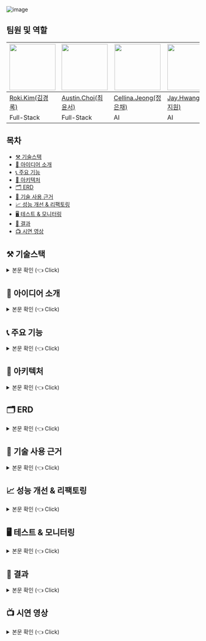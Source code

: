 <!-- 프로필 사진 -->
![image](https://github.com/user-attachments/assets/1c580072-7caf-484f-a55c-da4899cc22c2)

<!-- 팀원 및 역할 -->
## 팀원 및 역할

<div align="center">

| <img src="https://github.com/user-attachments/assets/dc4eb80e-edf4-41a2-abda-b1175dcf6206" width="120"/> | <img src="image2.jpg" width="120"/> | <img src="image3.jpg"  width="120"/> | <img src="https://emojipedia-us.s3.amazonaws.com/source/skype/289/thumbs-up_1f44d.png" width="120"/> | <img src="https://emojipedia-us.s3.amazonaws.com/source/skype/289/laptop_1f4bb.png" width="120"/> | <img src="image6.jpg" width="120"/> |
|------------------------------------------------------|--------------------------------------------------|--------------------------------------------------|---------------------------------------------------------------------------------------------------------------------------------------------------|-------------------------------------------------------------------------------------------------------------------------------------------------------|--------------------------------------------------|
| [Roki.Kim(김경록)](https://github.com/KimGyeongLock)                                            | [Austin.Choi(최윤서)](https://github.com/Austin-Choi)                                           | [Cellina.Jeong(정은채)](https://github.com/Goldchae)                                           | [Jay.Hwang(황지원)](https://github.com/JiwonHwang84)                                                                                                                                               | [Sofia.Park(박수현)](https://github.com/suugit)                                                                                                                                               | [Jimmy.Kim(김승엽)](https://github.com/yeopyeop-82)                                           |
| Full-Stack                                              | Full-Stack                                       | AI                                       | AI                                                                                                                                           | Cloud                                                                                                                                              | Cloud                                       |
</div>

<!-- 목차 -->
## 목차
* [⚒️ 기술스택](#stack)
* [🤔 아이디어 소개](#idea)
* [📞 주요 기능](#function)
* [💸 아키텍처](#architecture)
* [🗂️ ERD](#erd)
* [🔎 기술 사용 근거](#detail)
* [📈 성능 개선 & 리팩토링](#improve)
* [🖥️ 테스트 & 모니터링](#test)
* [🍻 결과](#result)
* [📺 시연 영상](#video)


<!-- 기술 스택 -->
<a id="stack"></a>
## ⚒️ 기술스택
<details>
<summary> 본문 확인 (👈 Click) </summary>
<div markdown="1">

### 📞 텍스트 통화
<img src="https://img.shields.io/badge/WebRTC-333333?style=for-the-badge&logo=WebRTC&logoColor=white">
<img src="https://img.shields.io/badge/socket.io-010101?style=for-the-badge&logo=socket.io&logoColor=white">
<img src="https://img.shields.io/badge/spring-6DB33F?style=for-the-badge&logo=spring&logoColor=white">
<img src="https://img.shields.io/badge/react.js-61DAFB?style=for-the-badge&logo=react&logoColor=black">
<img src="https://img.shields.io/badge/express.js-000000?style=for-the-badge&logo=express&logoColor=white">

<br>

### 🎤 STT / TTS
<img src="https://img.shields.io/badge/Amazon Transcribe-FF9900?style=for-the-badge&logo=amazonaws&logoColor=white">
<img src="https://img.shields.io/badge/Amazon Polly-FF9900?style=for-the-badge&logo=amazonaws&logoColor=white">

<br>

### 🤖 AI
<img src="https://img.shields.io/badge/OpenAI-412991?style=for-the-badge&logo=openai&logoColor=white">
<img src="https://img.shields.io/badge/NVIDIA CUDA-76B900?style=for-the-badge&logo=nvidia&logoColor=white">
<img src="https://img.shields.io/badge/LangChain-333333?style=for-the-badge&logo=langchain&logoColor=white">
<img src="https://img.shields.io/badge/Google Cloud Speech to Text-4285F4?style=for-the-badge&logo=googlecloud&logoColor=white">
<img src="https://img.shields.io/badge/FastAPI-009688?style=for-the-badge&logo=fastapi&logoColor=white">

<br>

### 🔄 CI/CD
<img src="https://img.shields.io/badge/Jenkins-D24939?style=for-the-badge&logo=jenkins&logoColor=white">
<img src="https://img.shields.io/badge/Argo CD-EF7B4D?style=for-the-badge&logo=argo&logoColor=white">

<br>

### 🔍 모니터링
<img src="https://img.shields.io/badge/Grafana-F46800?style=for-the-badge&logo=grafana&logoColor=white">
<img src="https://img.shields.io/badge/Prometheus-E6522C?style=for-the-badge&logo=prometheus&logoColor=white">

<br>

### ⚙️ 인프라
<img src="https://img.shields.io/badge/Kubernetes-326CE5?style=for-the-badge&logo=kubernetes&logoColor=white">
<img src="https://img.shields.io/badge/Terraform-623CE4?style=for-the-badge&logo=terraform&logoColor=white">
<img src="https://img.shields.io/badge/Ansible-EE0000?style=for-the-badge&logo=ansible&logoColor=white">
<img src="https://img.shields.io/badge/AWS-232F3E?style=for-the-badge&logo=amazonaws&logoColor=white">
<img src="https://img.shields.io/badge/Redis-DC382D?style=for-the-badge&logo=redis&logoColor=white">
<img src="https://img.shields.io/badge/MySQL-4479A1?style=for-the-badge&logo=mysql&logoColor=white">

</div>
</details>

<!-- 아이디어 소개 -->
<a id="idea"></a>
## 🤔 아이디어 소개
<details>
<summary> 본문 확인 (👈 Click) </summary>
<div markdown="1">

**앵무말**은 **'콜포비아' 극복을 위한 AI 기반 통화 보조 서비스**로, 전화 통화에 어려움을 겪는 사람들을 위해 설계된 혁신적인 서비스입니다.<br>
이 서비스는 음성 통화를 텍스트로, 텍스트를 AI 음성 기술로 변환하여 사용자와 상대방 간의 의사소통을 더욱 편리하고 효과적으로 만들어 줍니다.<br>
특히, 통화에 불안감을 느끼거나, 목소리에 자신감이 없거나, 말실수를 걱정하는 사용자에게 적합한 솔루션입니다.

</div>
</details>

<!-- 기능 소개 -->
<a id="function"></a>
## 📞 주요 기능
<details>
<summary> 본문 확인 (👈 Click) </summary>
<div markdown="1">

주요 기능 내용입니다.

</div>
</details>

<!-- 아키텍처 -->
<a id="architecture"></a>
## 💸 아키텍처
<details>
<summary> 본문 확인 (👈 Click) </summary>
<div markdown="1">

![Slide 16_9 - 46](https://github.com/user-attachments/assets/219ee32d-c574-4c3f-adcb-3c12fae6bb8c)
> 아키텍처 설명

</div>
</details>

<!-- ERD -->
<a id="erd"></a>
## 🗂️ ERD
<details>
<summary> 본문 확인 (👈 Click) </summary>
<div markdown="1">

<img width="894" alt="image" src="https://github.com/user-attachments/assets/d5927ff8-d47c-4a4d-92d7-d885766a1b51" />

[앵무말ERD](https://www.erdcloud.com/d/hwDMXcG93hZDtQ57J)


### **1. Users 테이블**
- **역할:** 사용자 정보를 저장합니다.
- **주요 필드:**
  - `user_id`: 사용자 고유 식별자 (Primary Key)
  - `nickname`: 사용자의 닉네임
  - `email`: 사용자 이메일
  - `provider`: 소셜 로그인 방식 (e.g., KAKAO, GOOGLE)
  - `profile_image`: 사용자 프로필 이미지
  - `created_at`, `updated_at`: 데이터 생성 및 수정 시간

---

### **2. Talks 테이블**
- **역할:** 대화 관련 정보를 저장합니다.
- **주요 필드:**
  - `talk_id`: 대화 고유 식별자 (Primary Key)
  - `status`: 대화 상태 (`ACTIVE`, `INACTIVE`, `CLOSED`)
  - `created_at`: 대화 생성 시간
  - `closed_at`: 대화 종료 시간
  - `room_name`: 대화방 이름
  - `sender_id`: 발신자 ID
  - `receiver_id`: 수신자 ID

---

### **3. Todos 테이블**
- **역할:** 대화 방에서 생성된 투두(To-Do) 항목을 저장합니다.
- **주요 필드:**
  - `todo_id`: 투두 고유 식별자 (Primary Key)
  - `title`: 투두 제목

---

### **4. RoomUser_Detail 테이블**
- **역할:** 마이페이지에서 유저별 투두(To-Do)를 관리하며, 사용자, 대화, 투두 간의 관계를 연결합니다.
- **주요 필드:**
  - `user_id`: 사용자 ID (Foreign Key)
  - `todo_id`: 투두 ID (Foreign Key)
  - `talk_id`: 대화 ID (Foreign Key)
  - `todo_status`: 투두의 상태를 나타내는 필드
- **관계:**
  - Users, Todos, Talks 테이블과 모두 연관. RoomUser_Detail은 다대다 관계를 구현하는 연결 테이블 역할을 합니다.

---

### **테이블 간 관계 요약**
- **Users ↔ RoomUser_Detail:** 사용자와 마이페이지 상세 정보는 1:N 관계입니다.
- **Talks ↔ RoomUser_Detail:** 대화와 마이페이지 상세 정보는 1:N 관계입니다.
- **Todos ↔ RoomUser_Detail:** 투두와 마이페이지 상세 정보는 1:N 관계입니다.

---

### 유의할 점
**RoomUser_Detail 테이블의 데이터 증가 문제**<br>
RoomUser_Detail 테이블은 대화가 시작될 때 유저 수(2명)와 투두의 갯수만큼 데이터가 생성됩니다.<br>
예를 들어, 대화 하나에 두 명의 유저와 10개의 투두 항목이 있다면, 이 대화로 인해 RoomUser_Detail 테이블에는 2 x 10 = 20개의 데이터가 추가됩니다.<br>
여러 대화와 투두가 반복적으로 추가되면 데이터가 기하급수적으로 증가하여 성능 및 저장 공간에 문제가 발생할 수 있습니다.<br>

**최적화 전략 구상**
* **인덱싱 추가** → 빠른 쿼리 개선.
* **캐싱 도입** → 자주 조회되는 데이터를 캐시에 저장.
* **데이터 수명 관리** → 오래된 데이터를 주기적으로 삭제.
* **비즈니스 로직 개선** → 중복 데이터 최소화.

</div>
</details>

<!-- 기술 사용 근거 -->
<a id="detail"></a>
## 🔎 기술 사용 근거
<details>
<summary> 본문 확인 (👈 Click) </summary>
<div markdown="1">

기술 사용 근거 내용입니다.

</div>
</details>

<!-- 성능 개선 & 리팩토링 -->
<a id="improve"></a>
## 📈 성능 개선 & 리팩토링
<details>
<summary> 본문 확인 (👈 Click) </summary>
<div markdown="1">

성능 개선 & 리팩토링 내용입니다.

</div>
</details>

<!-- 테스트 & 모니터링 -->
<a id="test"></a>
## 🖥️ 테스트 & 모니터링
<details>
<summary> 본문 확인 (👈 Click) </summary>
<div markdown="1">

테스트 & 모니터링 내용입니다.

</div>
</details>

<!-- 결과 -->
<a id="result"></a>
## 🍻 결과
<details>
<summary> 본문 확인 (👈 Click) </summary>
<div markdown="1">

![Slide 16_9 - 39](https://github.com/user-attachments/assets/c85e9558-0332-441e-87b0-65b115d12b4c)

</div>
</details>

<!-- 시연 영상 -->
<a id="video"></a>
## 📺 시연 영상
<details>
<summary> 본문 확인 (👈 Click) </summary>
<div markdown="1">

시연 영상 내용입니다.

</div>
</details>
